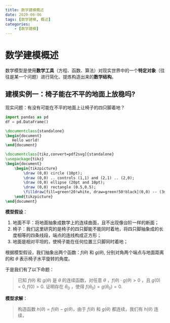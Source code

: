 ```yaml
---
title: 数学建模概述
date: 2020-06-06
tags: [数学建模, 概述]
categories: 
    - [数学建模]
---
```


# 数学建模概述

数学模型是使用**数学工具**（方程、函数、算法）对现实世界中的一个**特定对象**（往往是某一个问题）进行简化、提炼构造出来的**数学结构**。

## 建模实例一：椅子能在不平的地面上放稳吗?

现实问题：有没有可能在不平的地面上让椅子的四只脚着地？

``` Python
import pandas as pd
df = pd.DataFrame()
```

```latex {cmd=true}
\documentclass{standalone}
\begin{document}
   Hello world!
\end{document}
```

```latex {cmd=true}
\documentclass[tikz,convert=pdf2svg]{standalone}
\usepackage{tikz}
\begin{document}
    \begin{tikzpicture}
        \draw (0,0) circle (10pt);
        \draw (0,0) .. controls (1,1) and (2,1) .. (2,0);
        \draw (0,0) ellipse (20pt and 10pt);
        \draw (0,0) rectangle (0.5,0.5);
        \filldraw[fill=green!20!white, draw=green!50!black](0,0) -- (3mm,0mm) arc (0:30:3mm) -- cycle;
    \end{tikzpicture}
\end{document}
```

**模型假设**：

 1. 地面不平：将地面抽象成数学上的连续曲面，且不出现像台阶一样的断面；
 2. 椅子：我们这里研究的是椅子的四只脚能不能同时着地，将四只脚抽象成的长度相等的四条线段，端点的连线构成正方形；
 3. 地面是相对平坦的，使椅子能在任何位置三只脚同时着地；

根据模型假设，我们抽象出两个函数：$f(\theta)$ 和 $g(\theta)$, 分别对角两个端点与地面距离的和 $\theta$ 表示椅子水平旋转的角度。

于是我们有了以下命题：
> 已知 $f(\theta)$ 和 $g(\theta)$ 是 $\theta$ 的连续函数，对任意 $\theta$ ，$f(\theta) \cdot g(\theta) \gt 0$ ，且 $g(0) = 0, f(0) > 0$. 证明存在 $\theta_0$ ，使得 $f(\theta_0) = g(\theta_0) = 0$.

**模型求解**：
> 构造函数 $h(\theta) = f(\theta) - g(\theta)$，由于 $f(\theta)$ 和 $g(\theta)$ 都连续，我们有 $h(\theta)$ 连续，